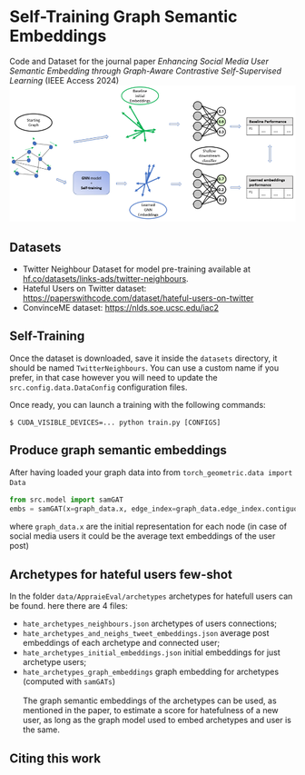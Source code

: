 # Self-Training Graph Semantic Embeddings
Code and Dataset for the journal paper _Enhancing Social Media User Semantic Embedding through Graph-Aware Contrastive Self-Supervised Learning_ (IEEE Access 2024)
![image](evaluation_gnn.png)

## Datasets
- Twitter Neighbour Dataset for model pre-training available at [hf.co/datasets/links-ads/twitter-neighbours](https://huggingface.co/datasets/links-ads/twitter-neighbours).
- Hateful Users on Twitter dataset: https://paperswithcode.com/dataset/hateful-users-on-twitter
- ConvinceME dataset: https://nlds.soe.ucsc.edu/iac2

## Self-Training
Once the dataset is downloaded, save it inside the `datasets` directory, it should be named `TwitterNeighbours`. You can use a custom name if you prefer, in that case however you will need to update the ```src.config.data.DataConfig``` configuration files.

Once ready, you can launch a training with the following commands:

```console
$ CUDA_VISIBLE_DEVICES=... python train.py [CONFIGS]
```

## Produce graph semantic embeddings
After having loaded your graph data into from `torch_geometric.data import Data`
```python
from src.model import samGAT
embs = samGAT(x=graph_data.x, edge_index=graph_data.edge_index.contiguous())
```

where `graph_data.x` are the initial representation for each node (in case of social media users it could be the average text embeddings of the user post)


## Archetypes for hateful users few-shot
In the folder `data/AppraieEval/archetypes` archetypes for hatefull users can be found.
here there are 4 files:
- `hate_archetypes_neighbours.json` archetypes of users connections;
- `hate_archetypes_and_neighs_tweet_embeddings.json` average post embeddings of each archetype and connected user;
- `hate_archetypes_initial_embeddings.json` initial embeddings for just archetype users;
- `hate_archetypes_graph_embeddings` graph embedding for archetypes (computed with ```samGATs```)
<br/><br/>
The graph semantic embeddings of the archetypes can be used, as mentioned in the paper, to estimate a score for hatefulness of a new user, as long as the graph model used to embed archetypes and user is the same.

## Citing this work
```bibtex


